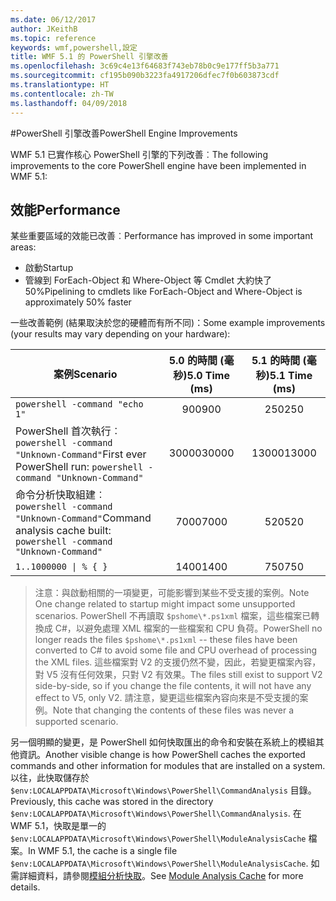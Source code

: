 ```yaml
---
ms.date: 06/12/2017
author: JKeithB
ms.topic: reference
keywords: wmf,powershell,設定
title: WMF 5.1 的 PowerShell 引擎改善
ms.openlocfilehash: 3c69c4e13f64683f743eb78b0c9e177ff5b3a771
ms.sourcegitcommit: cf195b090b3223fa4917206dfec7f0b603873cdf
ms.translationtype: HT
ms.contentlocale: zh-TW
ms.lasthandoff: 04/09/2018
---
```

#<a name="powershell-engine-improvements"></a><span data-ttu-id="1ffdb-103">PowerShell 引擎改善</span><span class="sxs-lookup"><span data-stu-id="1ffdb-103">PowerShell Engine Improvements</span></span>

<span data-ttu-id="1ffdb-104">WMF 5.1 已實作核心 PowerShell 引擎的下列改善︰</span><span class="sxs-lookup"><span data-stu-id="1ffdb-104">The following improvements to the core PowerShell engine have been implemented in WMF 5.1:</span></span>


## <a name="performance"></a><span data-ttu-id="1ffdb-105">效能</span><span class="sxs-lookup"><span data-stu-id="1ffdb-105">Performance</span></span> ##

<span data-ttu-id="1ffdb-106">某些重要區域的效能已改善︰</span><span class="sxs-lookup"><span data-stu-id="1ffdb-106">Performance has improved in some important areas:</span></span>

- <span data-ttu-id="1ffdb-107">啟動</span><span class="sxs-lookup"><span data-stu-id="1ffdb-107">Startup</span></span>
- <span data-ttu-id="1ffdb-108">管線到 ForEach-Object 和 Where-Object 等 Cmdlet 大約快了 50%</span><span class="sxs-lookup"><span data-stu-id="1ffdb-108">Pipelining to cmdlets like ForEach-Object and Where-Object is approximately 50% faster</span></span>

<span data-ttu-id="1ffdb-109">一些改善範例 (結果取決於您的硬體而有所不同)：</span><span class="sxs-lookup"><span data-stu-id="1ffdb-109">Some example improvements (your results may vary depending on your hardware):</span></span>

| <span data-ttu-id="1ffdb-110">案例</span><span class="sxs-lookup"><span data-stu-id="1ffdb-110">Scenario</span></span> | <span data-ttu-id="1ffdb-111">5.0 的時間 (毫秒)</span><span class="sxs-lookup"><span data-stu-id="1ffdb-111">5.0 Time (ms)</span></span> | <span data-ttu-id="1ffdb-112">5.1 的時間 (毫秒)</span><span class="sxs-lookup"><span data-stu-id="1ffdb-112">5.1 Time (ms)</span></span> |
| -------- | :---------------: | :---------------: |
| `powershell -command "echo 1"` | <span data-ttu-id="1ffdb-113">900</span><span class="sxs-lookup"><span data-stu-id="1ffdb-113">900</span></span> | <span data-ttu-id="1ffdb-114">250</span><span class="sxs-lookup"><span data-stu-id="1ffdb-114">250</span></span> |
| <span data-ttu-id="1ffdb-115">PowerShell 首次執行︰`powershell -command "Unknown-Command"`</span><span class="sxs-lookup"><span data-stu-id="1ffdb-115">First ever PowerShell run: `powershell -command "Unknown-Command"`</span></span> | <span data-ttu-id="1ffdb-116">30000</span><span class="sxs-lookup"><span data-stu-id="1ffdb-116">30000</span></span> | <span data-ttu-id="1ffdb-117">13000</span><span class="sxs-lookup"><span data-stu-id="1ffdb-117">13000</span></span> |
| <span data-ttu-id="1ffdb-118">命令分析快取組建︰`powershell -command "Unknown-Command"`</span><span class="sxs-lookup"><span data-stu-id="1ffdb-118">Command analysis cache built: `powershell -command "Unknown-Command"`</span></span> | <span data-ttu-id="1ffdb-119">7000</span><span class="sxs-lookup"><span data-stu-id="1ffdb-119">7000</span></span> | <span data-ttu-id="1ffdb-120">520</span><span class="sxs-lookup"><span data-stu-id="1ffdb-120">520</span></span> |
| <code>1..1000000 &#124; % { }</code> | <span data-ttu-id="1ffdb-121">1400</span><span class="sxs-lookup"><span data-stu-id="1ffdb-121">1400</span></span> | <span data-ttu-id="1ffdb-122">750</span><span class="sxs-lookup"><span data-stu-id="1ffdb-122">750</span></span> |

> <span data-ttu-id="1ffdb-123">注意：與啟動相關的一項變更，可能影響到某些不受支援的案例。</span><span class="sxs-lookup"><span data-stu-id="1ffdb-123">Note One change related to startup might impact some unsupported scenarios.</span></span>
> <span data-ttu-id="1ffdb-124">PowerShell 不再讀取 `$pshome\*.ps1xml` 檔案，這些檔案已轉換成 C#，以避免處理 XML 檔案的一些檔案和 CPU 負荷。</span><span class="sxs-lookup"><span data-stu-id="1ffdb-124">PowerShell no longer reads the files `$pshome\*.ps1xml` -- these files have been converted to C# to avoid some file and CPU overhead of processing the XML files.</span></span>
<span data-ttu-id="1ffdb-125">這些檔案對 V2 的支援仍然不變，因此，若變更檔案內容，對 V5 沒有任何效果，只對 V2 有效果。</span><span class="sxs-lookup"><span data-stu-id="1ffdb-125">The files still exist to support V2 side-by-side, so if you change the file contents, it will not have any effect to V5, only V2.</span></span>
<span data-ttu-id="1ffdb-126">請注意，變更這些檔案內容向來是不受支援的案例。</span><span class="sxs-lookup"><span data-stu-id="1ffdb-126">Note that changing the contents of these files was never a supported scenario.</span></span>

<span data-ttu-id="1ffdb-127">另一個明顯的變更，是 PowerShell 如何快取匯出的命令和安裝在系統上的模組其他資訊。</span><span class="sxs-lookup"><span data-stu-id="1ffdb-127">Another visible change is how PowerShell caches the exported commands and other information for modules that are installed on a system.</span></span>
<span data-ttu-id="1ffdb-128">以往，此快取儲存於 `$env:LOCALAPPDATA\Microsoft\Windows\PowerShell\CommandAnalysis` 目錄。</span><span class="sxs-lookup"><span data-stu-id="1ffdb-128">Previously, this cache was stored in the directory `$env:LOCALAPPDATA\Microsoft\Windows\PowerShell\CommandAnalysis`.</span></span>
<span data-ttu-id="1ffdb-129">在 WMF 5.1，快取是單一的 `$env:LOCALAPPDATA\Microsoft\Windows\PowerShell\ModuleAnalysisCache` 檔案。</span><span class="sxs-lookup"><span data-stu-id="1ffdb-129">In WMF 5.1, the cache is a single file `$env:LOCALAPPDATA\Microsoft\Windows\PowerShell\ModuleAnalysisCache`.</span></span>
<span data-ttu-id="1ffdb-130">如需詳細資料，請參閱[模組分析快取](scenarios-features.md#module-analysis-cache)。</span><span class="sxs-lookup"><span data-stu-id="1ffdb-130">See [Module Analysis Cache](scenarios-features.md#module-analysis-cache) for more details.</span></span>